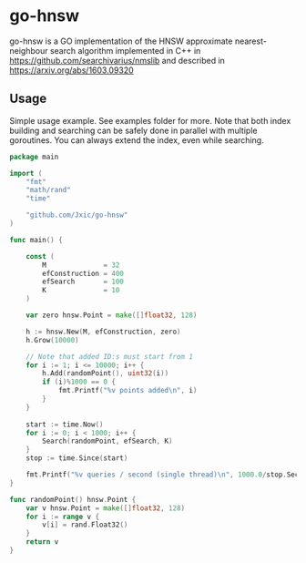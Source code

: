 # go-hnsw

go-hnsw is a GO implementation of the HNSW approximate nearest-neighbour search algorithm implemented in C++ in https://github.com/searchivarius/nmslib and described in https://arxiv.org/abs/1603.09320

## Usage

Simple usage example. See examples folder for more.
Note that both index building and searching can be safely done in parallel with multiple goroutines.
You can always extend the index, even while searching.

```go
package main

import (
	"fmt"
	"math/rand"
	"time"

	"github.com/Jxic/go-hnsw"
)

func main() {

	const (
		M              = 32
		efConstruction = 400
		efSearch       = 100
		K              = 10
	)

	var zero hnsw.Point = make([]float32, 128)

	h := hnsw.New(M, efConstruction, zero)
	h.Grow(10000)

    // Note that added ID:s must start from 1
	for i := 1; i <= 10000; i++ {
		h.Add(randomPoint(), uint32(i))
		if (i)%1000 == 0 {
			fmt.Printf("%v points added\n", i)
		}
	}
	
	start := time.Now()
	for i := 0; i < 1000; i++ {
		Search(randomPoint, efSearch, K)
	}
	stop := time.Since(start)

	fmt.Printf("%v queries / second (single thread)\n", 1000.0/stop.Seconds())	
}

func randomPoint() hnsw.Point {
	var v hnsw.Point = make([]float32, 128)
	for i := range v {
		v[i] = rand.Float32()
	}
	return v
}

```

